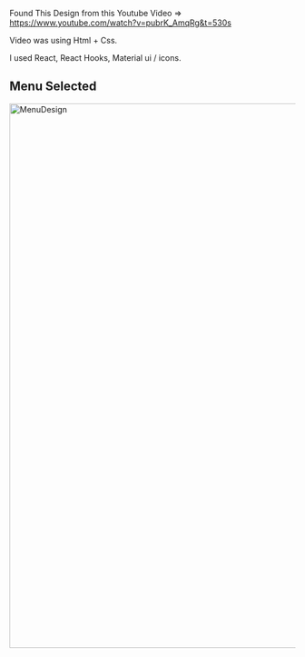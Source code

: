 Found This Design from this Youtube Video => https://www.youtube.com/watch?v=pubrK_AmqRg&t=530s 

Video was using Html + Css.

I used React, React Hooks, Material ui / icons.

## Menu Selected
<img width="960" alt="MenuDesign" src="https://user-images.githubusercontent.com/77559800/125281127-b30a4d00-e2ca-11eb-8fbf-ef0dc1b9bd2b.png">
